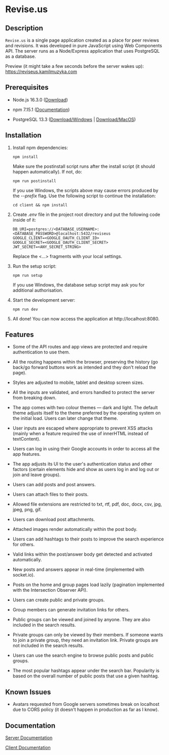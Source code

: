 # Revise.us

## Description

`Revise.us` is a single page application created as a place for peer reviews and
revisions. It was developed in pure JavaScript using Web Components API. The
server runs as a Node/Express application that uses PostgreSQL as a database.

Preview (it might take a few seconds before the server wakes up):
https://reviseus.kamilmuzyka.com

## Prerequisites

-   Node.js 16.3.0 ([Download](https://nodejs.org/en/))

-   npm 7.15.1 ([Documentation](https://www.npmjs.com/get-npm))

-   PostgreSQL 13.3 ([Download/Windows](https://www.postgresql.org/download/) | [Download/MacOS](https://postgresapp.com/))

## Installation

1. Install npm dependencies:

    `npm install`

    Make sure the postinstall script runs after the install script (it should
    happen automatically). If not, do:

    `npm run postinstall`

    If you use Windows, the scripts above may cause errors produced by the
    _--prefix_ flag. Use the following script to continue the installation:

    `cd client && npm install`

2. Create _.env_ file in the project root directory and put the following code
   inside of it:

    ```
    DB_URI=postgres://<DATABASE_USERNAME>:<DATABASE_PASSWORD>@localhost:5432/reviseus
    GOOGLE_CLIENT=<GOOGLE_OAUTH_CLIENT_ID>
    GOOGLE_SECRET=<GOOGLE_OAUTH_CLIENT_SECRET>
    JWT_SECRET=<ANY_SECRET_STRING>
    ```

    Replace the <...> fragments with your local settings.

3. Run the setup script:

    `npm run setup`

    If you use Windows, the database setup script may ask you for additional
    authorisation.

4. Start the development server:

    `npm run dev`

5. All done! You can now access the application at http://localhost:8080.

## Features

-   Some of the API routes and app views are protected and require
    authentication to use them.

-   All the routing happens within the browser, preserving the history (go
    back/go forward buttons work as intended and they don't reload the page).

-   Styles are adjusted to mobile, tablet and desktop screen sizes.

-   All the inputs are validated, and errors handled to protect the server from
    breaking down.

-   The app comes with two colour themes — dark and light. The default theme
    adjusts itself to the theme preferred by the operating system on the initial
    load. Users can later change that theme.

-   User inputs are escaped where appropriate to prevent XSS attacks (mainly
    when a feature required the use of innerHTML instead of textContent).

-   Users can log in using their Google accounts in order to access all the app
    features.

-   The app adjusts its UI to the user's authentication status and other factors
    (certain elements hide and show as users log in and log out or join and
    leave groups).

-   Users can add posts and post answers.

-   Users can attach files to their posts.

-   Allowed file extensions are restricted to txt, rtf, pdf, doc, docx, csv,
    jpg, jpeg, png, gif.

-   Users can download post attachments.

-   Attached images render automatically within the post body.

-   Users can add hashtags to their posts to improve the search experience for
    others.

-   Valid links within the post/answer body get detected and activated
    automatically.

-   New posts and answers appear in real-time (implemented with socket.io).

-   Posts on the home and group pages load lazily (pagination implemented with
    the Intersection Observer API).

-   Users can create public and private groups.

-   Group members can generate invitation links for others.

-   Public groups can be viewed and joined by anyone. They are also included in
    the search results.

-   Private groups can only be viewed by their members. If someone wants to join
    a private group, they need an invitation link. Private groups are not
    included in the search results.

-   Users can use the search engine to browse public posts and public groups.

-   The most popular hashtags appear under the search bar. Popularity is based
    on the overall number of public posts that use a given hashtag.

## Known Issues

-   Avatars requested from Google servers sometimes break on localhost due to
    CORS policy (it doesn't happen in production as far as I know).

## Documentation

[Server Documentation](https://kamilmuzyka.github.io/reviseus/docs/TypeDoc/)

[Client Documentation](https://kamilmuzyka.github.io/reviseus/client/docs/TypeDoc/)
